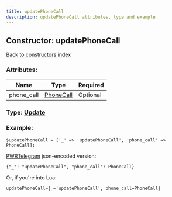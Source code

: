 ```yaml
---
title: updatePhoneCall
description: updatePhoneCall attributes, type and example
---
```

## Constructor: updatePhoneCall  
[Back to constructors index](index.md)



### Attributes:

| Name     |    Type       | Required |
|----------|---------------|----------|
|phone\_call|[PhoneCall](../types/PhoneCall.md) | Optional|



### Type: [Update](../types/Update.md)


### Example:

```
$updatePhoneCall = ['_' => 'updatePhoneCall', 'phone_call' => PhoneCall];
```  

[PWRTelegram](https://pwrtelegram.xyz) json-encoded version:

```
{"_": "updatePhoneCall", "phone_call": PhoneCall}
```


Or, if you're into Lua:  


```
updatePhoneCall={_='updatePhoneCall', phone_call=PhoneCall}

```


